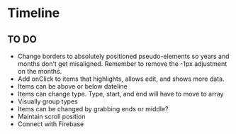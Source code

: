# Timeline

## TO DO
- Change borders to absolutely positioned pseudo-elements so years and months don't get misaligned. Remember to remove the -1px adjustment on the months.
- Add onClick to items that highlights, allows edit, and shows more data.
- Items can be above or below dateline
- Items can change type. Type, start, and end will have to move to array
- Visually group types
- Items can be changed by grabbing ends or middle?
- Maintain scroll position
- Connect with Firebase
